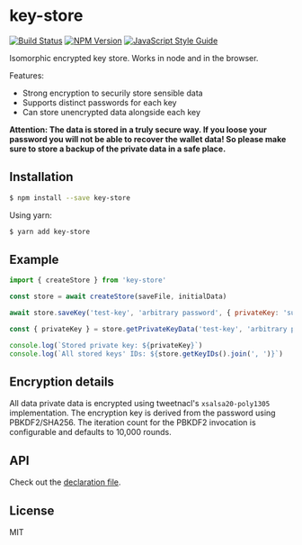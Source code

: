 # key-store

[![Build Status](https://travis-ci.org/andywer/key-store.svg?branch=master)](https://travis-ci.org/andywer/key-store)
[![NPM Version](https://img.shields.io/npm/v/key-store.svg)](https://www.npmjs.com/package/key-store)
[![JavaScript Style Guide](https://img.shields.io/badge/code%20style-standard-brightgreen.svg)](http://standardjs.com/)

Isomorphic encrypted key store. Works in node and in the browser.

Features:

* Strong encryption to securily store sensible data
* Supports distinct passwords for each key
* Can store unencrypted data alongside each key

**Attention: The data is stored in a truly secure way. If you loose your password you will not be able to recover the wallet data! So please make sure to store a backup of the private data in a safe place.**


## Installation

```sh
$ npm install --save key-store
```

Using yarn:

```sh
$ yarn add key-store
```


## Example

```js
import { createStore } from 'key-store'

const store = await createStore(saveFile, initialData)

await store.saveKey('test-key', 'arbitrary password', { privateKey: 'super secret private key' })

const { privateKey } = store.getPrivateKeyData('test-key', 'arbitrary password')

console.log(`Stored private key: ${privateKey}`)
console.log(`All stored keys' IDs: ${store.getKeyIDs().join(', ')}`)
```


## Encryption details

All data private data is encrypted using tweetnacl's `xsalsa20-poly1305` implementation. The encryption key is derived from the password using PBKDF2/SHA256. The iteration count for the PBKDF2 invocation is configurable and defaults to 10,000 rounds.


## API

Check out the [declaration file](./lib/index.d.ts).


## License

MIT
